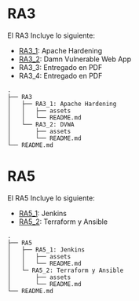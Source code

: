 # RA3

El RA3 Incluye lo siguiente:

* [RA3_1](https://github.com/marconajcoz/pps-1033563/tree/main/RA3/RA3_1): Apache Hardening
* [RA3_2](https://github.com/marconajcoz/pps-1033563/tree/main/RA3/RA3_2): Damn Vulnerable Web App
* RA3_3: Entregado en PDF
* RA3_4: Entregado en PDF

```
.
├── RA3
│   ├── RA3_1: Apache Hardening
│   │   ├── assets
│   │   └── README.md
│   └── RA3_2: DVWA
│       ├── assets
│       └── README.md
└── README.md

```

# RA5

El RA5 Incluye lo siguiente:

* [RA5_1](https://github.com/marconajcoz/pps-1033563/tree/main/RA5/RA5_1): Jenkins
* [RA5_2](TODO): Terraform y Ansible

```
.
├── RA5
│   ├── RA5_1: Jenkins
│   │   ├── assets
│   │   └── README.md
│   └─ RA5_2: Terraform y Ansible
│       ├── assets
│       └── README.md
└── README.md

```
